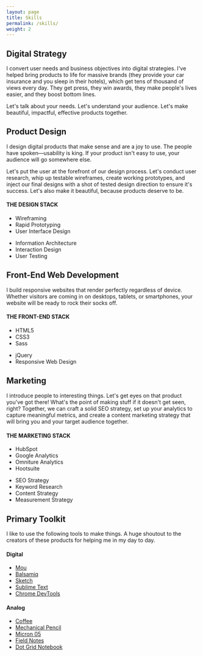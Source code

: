 ```yaml
---
layout: page
title: Skills
permalink: /skills/
weight: 2
---
```


## Digital Strategy

I convert user needs and business objectives into digital strategies. I've helped bring products to life for massive brands (they provide your car insurance and you sleep in their hotels), which get tens of thousand of views every day. They get press, they win awards, they make people's lives easier, and they boost bottom lines.

Let's talk about your needs. Let's understand your audience. Let's make beautiful, impactful, effective products together.

## Product Design

I design digital products that make sense and are a joy to use. The people have spoken—usability is king. If your product isn't easy to use, your audience will go somewhere else.

Let's put the user at the forefront of our design process. Let's conduct user research, whip up testable wireframes, create working prototypes, and inject our final designs with a shot of tested design direction to ensure it's success. Let's also make it beautiful, because products deserve to be.

#### **THE DESIGN STACK**

<div class="two-up-list clearfix">
<ul class="list-left">
	<li>Wireframing</li>
	<li>Rapid Prototyping</li>
	<li>User Interface Design</li>
</ul>
<ul class="list-right">
	<li>Information Architecture</li>
	<li>Interaction Design</li>
	<li>User Testing</li>
</ul>
</div>

## Front-End Web Development

I build responsive websites that render perfectly regardless of device. Whether visitors are coming in on desktops, tablets, or smartphones, your website will be ready to rock their socks off.

#### **THE FRONT-END STACK**

<div class="two-up-list clearfix">
<ul class="list-left">
	<li>HTML5</li>
	<li>CSS3</li>
	<li>Sass</li>
</ul>
<ul class="list-right">
	<li>jQuery</li>
	<li>Responsive Web Design</li>
</ul>
</div>

## Marketing

I introduce people to interesting things. Let's get eyes on that product you've got there! What's the point of making stuff if it doesn't get seen, right? Together, we can craft a solid SEO strategy, set up your analytics to capture meaningful metrics, and create a content marketing strategy that will bring you and your target audience together.

#### **THE MARKETING STACK**

<div class="two-up-list clearfix">
<ul class="list-left">
	<li>HubSpot</li>
	<li>Google Analytics</li>
	<li>Omniture Analytics</li>
	<li>Hootsuite</li>
</ul>
<ul class="list-right">
	<li>SEO Strategy</li>
	<li>Keyword Research</li>
	<li>Content Strategy</li>
	<li>Measurement Strategy</li>
</ul>
</div>

## Primary Toolkit

I like to use the following tools to make things. A huge shoutout to the creators of these products for helping me in my day to day.

<div class="two-up-list clearfix">

<div class="list-left">

<h4><strong>Digital</strong></h4>

<ul>
	<li><a href="http://25.io/mou/">Mou</a></li>
	<li><a href="https://balsamiq.com/">Balsamiq</a></li>
	<li><a href="http://bohemiancoding.com/sketch/">Sketch</a></li>
	<li><a href="http://www.sublimetext.com/">Sublime Text</a></li>
	<li><a href="http://www.google.com/chrome/">Chrome DevTools</a></li>
</ul>

</div>

<div class="list-right">

<h4><strong>Analog</strong></h4>

<ul>
	<li><a href="http://www.darkmattercoffee.com/">Coffee</a></li>
	<li><a href="http://www.bicworld.com/us/products/details/284/pencil-bic-matic">Mechanical Pencil</a></li>
	<li><a href="http://sakuraofamerica.com/pen-archival">Micron 05</a></li>
	<li><a href="http://fieldnotesbrand.com/">Field Notes</a></li>
	<li><a href="http://designinorange.com/product_graph_dotted_001.php">Dot Grid Notebook</a></li>
</ul>

</div>

</div>
